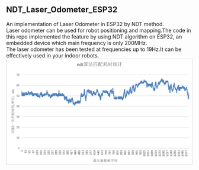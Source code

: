 ## NDT_Laser_Odometer_ESP32
An implementation of Laser Odometer in ESP32 by NDT method.</br>
Laser odometer can be used for robot positioning and mapping.The code in this repo implemented the feature by using NDT algorithm on ESP32, an embedded device which main frequency is only 200MHz.</br>
The laser odometer has been tested at frequencies up to 19Hz.It can be effectively used in your indoor robots.</br>
 ![img](https://github.com/softdream/NDT_Laser_Odometer_ESP32/blob/main/test_ret/time%20consuming%20statistics.png)
